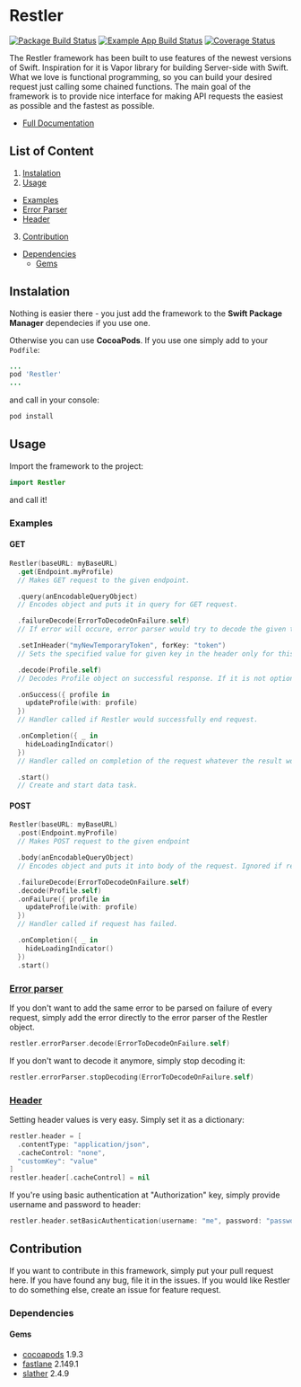 # Restler

[![Package Build Status](https://github.com/railwaymen/restler/workflows/Package%20Actions/badge.svg)](https://github.com/railwaymen/restler/actions)
[![Example App Build Status](https://github.com/railwaymen/restler/workflows/Example%20App%20Actions/badge.svg)](https://github.com/railwaymen/restler/actions)
[![Coverage Status](https://coveralls.io/repos/github/railwaymen/restler/badge.svg?branch=master)](https://coveralls.io/github/railwaymen/restler?branch=master)

The Restler framework has been built to use features of the newest versions of Swift. Inspiration for it is Vapor library for building Server-side with Swift. What we love is functional programming, so you can build your desired request just calling some chained functions. The main goal of the framework is to provide nice interface for making API requests the easiest as possible and the fastest as possible.

- [Full Documentation](Documentation/Reference)

## List of Content

1. [Instalation](#instalation)
2. [Usage](#usage)
  - [Examples](#examples)
  - [Error Parser](#error-parser)
  - [Header](#header)
3. [Contribution](#contribution)
  - [Dependencies](#dependencies)
    - [Gems](#gems)

## Instalation

Nothing is easier there - you just add the framework to the **Swift Package Manager** dependecies if you use one.

Otherwise you can use **CocoaPods**. If you use one simply add to your `Podfile`:

```ruby
...
pod 'Restler'
...
```

and call in your console:

```bash
pod install
```

## Usage

Import the framework to the project:

```swift
import Restler
```

and call it!

### Examples

#### GET

```swift
Restler(baseURL: myBaseURL)
  .get(Endpoint.myProfile)
  // Makes GET request to the given endpoint.

  .query(anEncodableQueryObject)
  // Encodes object and puts it in query for GET request.

  .failureDecode(ErrorToDecodeOnFailure.self)
  // If error will occure, error parser would try to decode the given type.

  .setInHeader("myNewTemporaryToken", forKey: "token")
  // Sets the specified value for given key in the header only for this request.

  .decode(Profile.self)
  // Decodes Profile object on successful response. If it is not optional, still failure handler can be called.

  .onSuccess({ profile in
    updateProfile(with: profile)
  })
  // Handler called if Restler would successfully end request.

  .onCompletion({ _ in
    hideLoadingIndicator()
  })
  // Handler called on completion of the request whatever the result would be.

  .start()
  // Create and start data task.
```

#### POST

```swift
Restler(baseURL: myBaseURL)
  .post(Endpoint.myProfile)
  // Makes POST request to the given endpoint

  .body(anEncodableQueryObject)
  // Encodes object and puts it into body of the request. Ignored if request method doesn't support it.

  .failureDecode(ErrorToDecodeOnFailure.self)   
  .decode(Profile.self)
  .onFailure({ profile in
    updateProfile(with: profile)
  })
  // Handler called if request has failed.

  .onCompletion({ _ in
    hideLoadingIndicator()
  })
  .start()
```

### [Error parser](Documentation/Reference/protocols/RestlerErrorParserType.md)

If you don't want to add the same error to be parsed on failure of every request, simply add the error directly to the error parser of the Restler object.

```swift
restler.errorParser.decode(ErrorToDecodeOnFailure.self)
```

If you don't want to decode it anymore, simply stop decoding it:

```swift
restler.errorParser.stopDecoding(ErrorToDecodeOnFailure.self)
```

### [Header](Documentation/Reference/structs/Restler.Header.md)

Setting header values is very easy. Simply set it as a dictionary:

```swift
restler.header = [
  .contentType: "application/json",
  .cacheControl: "none",
  "customKey": "value"
]
restler.header[.cacheControl] = nil
```

If you're using basic authentication at "Authorization" key, simply provide username and password to header:

```swift
restler.header.setBasicAuthentication(username: "me", password: "password")
```

## Contribution

If you want to contribute in this framework, simply put your pull request here.
If you have found any bug, file it in the issues.
If you would like Restler to do something else, create an issue for feature request.

### Dependencies

#### Gems

- [cocoapods](https://rubygems.org/gems/cocoapods) 1.9.3
- [fastlane](https://rubygems.org/gems/fastlane) 2.149.1
- [slather](https://rubygems.org/gems/slather) 2.4.9
